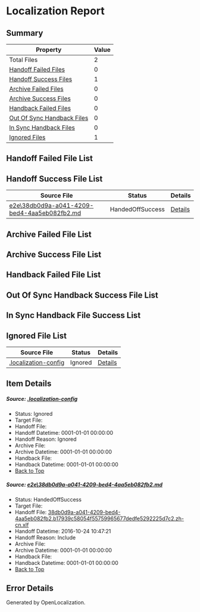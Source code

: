 # <a name='report-top'></a> Localization Report

## Summary
 Property | Value 
 -------- | ----- 
 Total Files | 2
[ Handoff Failed Files ](#handoff-failed-list)| 0
[ Handoff Success Files ](#handoff-success-list)| 1
[ Archive Failed Files ](#archive-failed-list)| 0
[ Archive Success Files ](#archive-success-list)| 0
[ Handback Failed Files ](#handback-failed-list)| 0
[ Out Of Sync Handback Files ](#outofsync-handback-success-list)| 0
[ In Sync Handback Files ](#insync-handback-success-list)| 0
[ Ignored Files ](#ignored-list)| 1

## <a name='handoff-failed-list'></a> Handoff Failed File List

## <a name='handoff-success-list'></a> Handoff Success File List
 Source File | Status | Details 
 ----------- | ------ | ------- 
 [e2e\38db0d9a-a041-4209-bed4-4aa5eb082fb2.md](https://github.com/OpenLocalizationTestOrg/ol-test0/blob/36d8d69599cea865cbc9979fb1c3e2bcca415378/e2e/38db0d9a-a041-4209-bed4-4aa5eb082fb2.md) | HandedOffSuccess | [Details](#5a4b9a45c29b2e525d47045e1d4d16e4208545971)

## <a name='archive-failed-list'></a> Archive Failed File List

## <a name='archive-success-list'></a> Archive Success File List

## <a name='handback-failed-list'></a> Handback Failed File List

## <a name='outofsync-handback-success-list'></a> Out Of Sync Handback Success File List

## <a name='insync-handback-success-list'></a> In Sync Handback File Success List

## <a name='ignored-list'></a> Ignored File List
 Source File | Status | Details 
 ----------- | ------ | ------- 
 [.localization-config](https://github.com/OpenLocalizationTestOrg/ol-test0/blob/36d8d69599cea865cbc9979fb1c3e2bcca415378/.localization-config) | Ignored | [Details](#c268a05ecaa7ec85942ed632c29928ee5bd6da8d0)

## Item Details
##### <a name='c268a05ecaa7ec85942ed632c29928ee5bd6da8d0'></a> Source: [.localization-config](https://github.com/OpenLocalizationTestOrg/ol-test0/blob/36d8d69599cea865cbc9979fb1c3e2bcca415378/.localization-config)
* Status: Ignored
* Target File: 
* Handoff File: 
* Handoff Datetime: 0001-01-01 00:00:00
* Handoff Reason: Ignored
* Archive File: 
* Archive Datetime: 0001-01-01 00:00:00
* Handback File: 
* Handback Datetime: 0001-01-01 00:00:00
* [Back to Top](#report-top)

##### <a name='5a4b9a45c29b2e525d47045e1d4d16e4208545971'></a> Source: [e2e\38db0d9a-a041-4209-bed4-4aa5eb082fb2.md](https://github.com/OpenLocalizationTestOrg/ol-test0/blob/36d8d69599cea865cbc9979fb1c3e2bcca415378/e2e/38db0d9a-a041-4209-bed4-4aa5eb082fb2.md)
* Status: HandedOffSuccess
* Target File: 
* Handoff File: [38db0d9a-a041-4209-bed4-4aa5eb082fb2.b17939c58054f55759965677dedfe5292225d7c2.zh-cn.xlf](https://github.com/OpenLocalizationTestOrg/ol-test0-handoff/blob/a7d027f742e903cad179503979200f648123fb24/ol-handoff/OpenLocalizationTestOrg/ol-test0-zhcn/shujia/ht/38db0d9a-a041-4209-bed4-4aa5eb082fb2.b17939c58054f55759965677dedfe5292225d7c2.zh-cn.xlf)
* Handoff Datetime: 2016-10-24 10:47:21
* Handoff Reason: Include
* Archive File: 
* Archive Datetime: 0001-01-01 00:00:00
* Handback File: 
* Handback Datetime: 0001-01-01 00:00:00
* [Back to Top](#report-top)


## Error Details

Generated by OpenLocalization.
